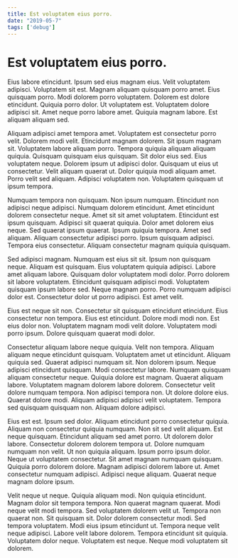 ```yaml
---
title: Est voluptatem eius porro.
date: "2019-05-7"
tags: ['debug']
---
```


# Est voluptatem eius porro.

Eius labore etincidunt. Ipsum sed eius magnam eius. Velit voluptatem adipisci. Voluptatem sit est. Magnam aliquam quisquam porro amet. Eius quisquam porro. Modi dolorem porro voluptatem. Dolorem est dolore etincidunt. Quiquia porro dolor. Ut voluptatem est. Voluptatem dolore adipisci sit. Amet neque porro labore amet. Quiquia magnam labore. Est aliquam aliquam sed.

Aliquam adipisci amet tempora amet. Voluptatem est consectetur porro velit. Dolorem modi velit. Etincidunt magnam dolorem. Sit ipsum magnam sit. Voluptatem labore aliquam porro. Tempora quiquia aliquam aliquam quiquia. Quisquam quisquam eius quisquam. Sit dolor eius sed. Eius voluptatem neque. Dolorem ipsum ut adipisci dolor. Quisquam ut eius ut consectetur. Velit aliquam quaerat ut. Dolor quiquia modi aliquam amet. Porro velit sed aliquam. Adipisci voluptatem non. Voluptatem quisquam ut ipsum tempora.

Numquam tempora non quisquam. Non ipsum numquam. Etincidunt non adipisci neque adipisci. Numquam dolorem etincidunt. Amet etincidunt dolorem consectetur neque. Amet sit sit amet voluptatem. Etincidunt est ipsum quisquam. Adipisci sit quaerat quiquia. Dolor amet dolorem eius neque. Sed quaerat ipsum quaerat. Ipsum quiquia tempora. Amet sed aliquam. Aliquam consectetur adipisci porro. Ipsum quisquam adipisci. Tempora eius consectetur. Aliquam consectetur magnam quiquia quisquam.

Sed adipisci magnam. Numquam est eius sit sit. Ipsum non quisquam neque. Aliquam est quisquam. Eius voluptatem quiquia adipisci. Labore amet aliquam labore. Quisquam dolor voluptatem modi dolor. Porro dolorem sit labore voluptatem. Etincidunt quisquam adipisci modi. Voluptatem quisquam ipsum labore sed. Neque magnam porro. Porro numquam adipisci dolor est. Consectetur dolor ut porro adipisci. Est amet velit.

Eius est neque sit non. Consectetur sit quisquam etincidunt etincidunt. Eius consectetur non tempora. Eius est etincidunt. Dolore modi modi non. Est eius dolor non. Voluptatem magnam modi velit dolore. Voluptatem modi porro ipsum. Dolore quisquam quaerat modi dolor.

Consectetur aliquam labore neque quiquia. Velit non tempora. Aliquam aliquam neque etincidunt quisquam. Voluptatem amet ut etincidunt. Aliquam quiquia sed. Quaerat adipisci numquam sit. Non dolorem ipsum. Neque adipisci etincidunt quisquam. Modi consectetur labore. Numquam quisquam aliquam consectetur neque. Quiquia dolore est magnam. Quaerat aliquam labore. Voluptatem magnam dolorem labore dolorem. Consectetur velit dolore numquam tempora. Non adipisci tempora non. Ut dolore dolore eius. Quaerat dolore modi. Aliquam adipisci adipisci velit voluptatem. Tempora sed quisquam quisquam non. Aliquam dolore adipisci.

Eius est est. Ipsum sed dolor. Aliquam etincidunt porro consectetur quiquia. Aliquam non consectetur quiquia numquam. Non sit sed velit aliquam. Est neque quisquam. Etincidunt aliquam sed amet porro. Ut dolorem dolor labore. Consectetur dolorem dolorem tempora ut. Dolore numquam numquam non velit. Ut non quiquia aliquam. Ipsum porro ipsum dolor. Neque ut voluptatem consectetur. Sit amet magnam numquam quisquam. Quiquia porro dolorem dolore. Magnam adipisci dolorem labore ut. Amet consectetur numquam adipisci. Adipisci neque aliquam. Quaerat neque magnam dolore ipsum.

Velit neque ut neque. Quiquia aliquam modi. Non quiquia etincidunt. Magnam dolor sit tempora tempora. Non quaerat magnam quaerat. Modi neque velit modi tempora. Sed voluptatem dolorem velit ut. Tempora non quaerat non. Sit quisquam sit. Dolor dolorem consectetur modi. Sed tempora voluptatem. Modi eius ipsum etincidunt ut. Tempora neque velit neque adipisci. Labore velit labore dolorem. Tempora etincidunt sit quiquia. Voluptatem dolor neque. Voluptatem est neque. Neque modi voluptatem sit dolorem.
